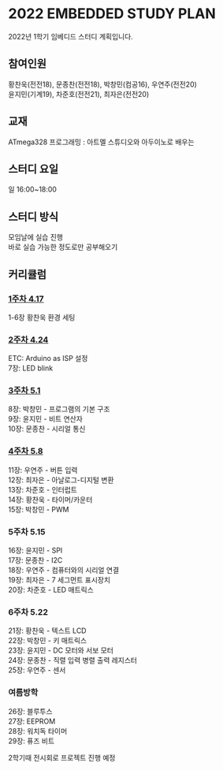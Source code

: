 # 2022 EMBEDDED STUDY PLAN

2022년 1학기 임베디드 스터디 계획입니다.

## 참여인원  
황찬욱(전전18), 문종찬(전전18), 박창민(컴공16), 우연주(전전20)  
윤지민(기계19), 차준호(전전21), 최자은(전전20)  
  
## 교재  
ATmega328 프로그래밍 : 아트멜 스튜디오와 아두이노로 배우는  
  
## 스터디 요일  
일 16:00~18:00  
  
## 스터디 방식  
모임날에 실습 진행  
바로 실습 가능한 정도로만 공부해오기  
  
## 커리큘럼  

### [1주차 4.17](/Weekly%20Summary/EMBEDDED_STUDY_1%EC%A3%BC%EC%B0%A8.pdf)  
1-6장 황찬욱 환경 세팅  

### [2주차 4.24](/Weekly%20Summary/EMBEDDED_STUDY_2%EC%A3%BC%EC%B0%A8.pdf)  
ETC: Arduino as ISP 설정  
7장:  LED blink  

### [3주차 5.1](/Weekly%20Summary/EMBEDDED_STUDY_3%EC%A3%BC%EC%B0%A8.pdf)
8장:  박창민 - 프로그램의 기본 구조  
9장:  윤지민 - 비트 연산자  
10장: 문종찬 - 시리얼 통신  

### [4주차 5.8 ](/Weekly%20Summary/EMBEDDED_STUDY_4%EC%A3%BC%EC%B0%A8.pdf)
11장: 우연주 - 버튼 입력  
12장: 최자은 - 아날로그-디지털 변환  
13장: 차준호 - 인터럽트  
14장: 황찬욱 - 타이머/카운터  
15장: 박창민 - PWM  

### 5주차 5.15
16장: 윤지민 - SPI  
17장: 문종찬 - I2C  
18장: 우연주 - 컴퓨터와의 시리얼 연결    
19장: 최자은 - 7 세그먼트 표시장치  
20장: 차준호 - LED 매트릭스  

### 6주차 5.22  
21장: 황찬욱 - 텍스트 LCD  
22장: 박창민 - 키 매트릭스  
23장: 윤지민 - DC 모터와 서보 모터  
24장: 문종찬 - 직렬 입력 병렬 출력 레지스터  
25장: 우연주 - 센서  

### 여름방학
26장: 블루투스  
27장: EEPROM  
28장: 워치독 타이머  
29장: 퓨즈 비트  
  
2학기때 전시회로 프로젝트 진행 예정  
